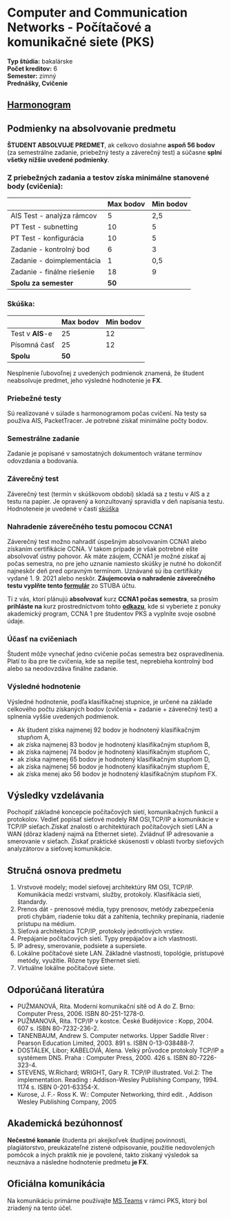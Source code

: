 # Computer and Communication Networks - Počítačové a komunikačné siete (PKS)

**Typ štúdia:** bakalárske  
**Počet kreditov:** 6  
**Semester:** zimný  
**Prednášky, Cvičenie**

## [Harmonogram](pks2425_harmonogram.pdf)

## Podmienky na absolvovanie predmetu

**ŠTUDENT ABSOLVUJE PREDMET**, ak celkovo dosiahne **aspoň 56 bodov** (za semestrálne zadanie, priebežný testy a záverečný test) a súčasne **splní všetky nižšie uvedené podmienky**.

### Z priebežných zadania a testov získa minimálne stanovené body (**cvičenia**):

<table>
<thead>
  <tr>
    <th></th>
    <th>Max bodov</th>
    <th>Min bodov</th>
  </tr>
</thead>
<tbody>
  <tr>
    <td>AIS Test - analýza rámcov</td>
    <td>5</td>
    <td>2,5</td>
  </tr>
  <tr>
    <td>PT Test - subnetting</td>
    <td>10</td>
    <td>5</td>
  </tr>
  <tr>
    <td>PT Test - konfigurácia</td>
    <td>10</td>
    <td>5</td>
  </tr>
  <tr>
    <td>Zadanie - kontrolný bod</td>
    <td>6</td>
    <td>3</td>
  </tr>
  </tr>
    <tr>
    <td>Zadanie - doimplementácia</td>
    <td>1</td>
    <td>0,5</td>
  </tr>
  <tr>
    <td>Zadanie - finálne riešenie</td>
    <td>18</td>
    <td>9</td>
  </tr>
  <tr>
    <td><b>Spolu za semester</b></td>
    <td><b>50</b></td>
    <td><b></b></td>
  </tr>
</tbody>
</table>

### Skúška:

<table>
<thead>
  <tr>
    <th></th>
    <th>Max bodov</th>
    <th>Min bodov</th>
  </tr>
</thead>
<tbody>
  <tr>
    <td>Test v <b>AIS</b>-e</td>
    <td>25</td>
    <td>12</td>
  </tr>
  <tr>
    <td>Písomná časť</td>
    <td>25</td>
    <td>12</td>
  </tr>
 <tr>
    <td><b>Spolu</b></td>
    <td><b>50</b></td>
    <td><b></b></td>
  </tr>
</tbody>
</table>

Nesplnenie ľubovoľnej z uvedených podmienok znamená, že študent neabsolvuje predmet, jeho výsledné hodnotenie je **FX**.

### Priebežné testy

Sú realizované v súlade s harmonogramom počas cvičení. Na testy sa používa AIS, PacketTracer. Je potrebné získať minimálne počty bodov.

### Semestrálne zadanie

Zadanie je popísané v samostatných dokumentoch vrátane termínov odovzdania a bodovania.

### Záverečný test

Záverečný test (termín v skúškovom období) skladá sa z testu v AIS a z testu na papier. Je opravený a konzultovaný spravidla v deň napísania testu. Hodnoteneie je uvedené v časti [skúška](#skúška)

### Nahradenie záverečného testu pomocou CCNA1

Záverečný test možno nahradiť úspešným absolvovaním CCNA1 alebo získaním certifikácie CCNA. V takom prípade je však potrebné ešte absolvovať ústny pohovor. Ak máte záujem, CCNA1 je možné získať aj počas semestra, no pre jeho uznanie namiesto skúšky je nutné ho dokončiť najneskôr deň pred opravným termínom. Uznávané sú iba certifikáty vydané 1. 9. 2021 alebo neskôr. **Záujemcovia o nahradenie záverečného testu vyplňte tento [formulár](https://forms.gle/DzUsQfBCis9gZoCB9)** zo STUBA účtu.

Tí z vás, ktorí plánujú **absolvovať** kurz **CCNA1 počas semestra**, sa prosím **prihláste na** kurz prostredníctvom tohto [**odkazu**](https://netacad.fiit.stuba.sk/registracia), kde si vyberiete z ponuky akademický program, CCNA 1 pre študentov PKS a vyplníte svoje osobné údaje.

### Účasť na cvičeniach

Študent môže vynechať jedno cvičenie počas semestra bez ospravedlnenia. Platí to iba pre tie cvičenia, kde sa nepíše test, neprebieha kontrolný bod alebo sa neodovzdáva finálne zadanie.

### Výsledné hodnotenie

Výsledné hodnotenie, podľa klasifikačnej stupnice, je určené na základe celkového počtu získaných bodov (cvičenia + zadanie + záverečný test) a splnenia vyššie uvedených podmienok.

- Ak študent získa najmenej 92 bodov je hodnotený klasifikačným stupňom A,
- ak získa najmenej 83 bodov je hodnotený klasifikačným stupňom B,
- ak získa najmenej 74 bodov je hodnotený klasifikačným stupňom C,
- ak získa najmenej 65 bodov je hodnotený klasifikačným stupňom D,
- ak získa najmenej 56 bodov je hodnotený klasifikačným stupňom E,
- ak získa menej ako 56 bodov je hodnotený klasifikačným stupňom FX.

## Výsledky vzdelávania

Pochopiť základné koncepcie počítačových sietí, komunikačných funkcií a protokolov. Vedieť popísať sieťové modely RM OSI,TCP/IP a komunikácie v TCP/IP sieťach.Získať znalosti o architektúrach počítačových sietí LAN a WAN (dôraz kladený najmä na Ethernet siete). Zvládnuť IP adresovanie a smerovanie v sieťach. Získať praktické skúsenosti v oblasti tvorby sieťových analyzátorov a sieťovej komunikácie.

## Stručná osnova predmetu

1. Vrstvové modely; model sieťovej architektúry RM OSI, TCP/IP. Komunikácia medzi vrstvami, služby, protokoly. Klasifikácia sietí, štandardy.
2. Prenos dát - prenosové média, typy prenosov, metódy zabezpečenia proti chybám, riadenie toku dát a zahltenia, techniky prepínania, riadenie prístupu na médium.
3. Sieťová architektúra TCP/IP, protokoly jednotlivých vrstiev.
4. Prepájanie počítačových sietí. Typy prepájačov a ich vlastnosti.
5. IP adresy, smerovanie, podsiete a supersiete.
6. Lokálne počítačové siete LAN. Základné vlastnosti, topológie, prístupové metódy, využitie. Rôzne typy Ethernet sietí.
7. Virtuálne lokálne počítačové siete.

## Odporúčaná literatúra

- PUŽMANOVÁ, Rita. Moderní komunikační sítě od A do Z. Brno: Computer Press, 2006. ISBN 80-251-1278-0.
- PUŽMANOVÁ, Rita. TCP/IP v kostce. České Budějovice : Kopp, 2004. 607 s. ISBN 80-7232-236-2.
- TANENBAUM, Andrew S. Computer networks. Upper Saddle River : Pearson Education Limited, 2003. 891 s. ISBN 0-13-038488-7.
- DOSTÁLEK, Libor; KABELOVÁ, Alena. Velký průvodce protokoly TCP/IP a systémem DNS. Praha : Computer Press, 2000. 426 s. ISBN 80-7226-323-4.
- STEVENS, W.Richard; WRIGHT, Gary R. TCP/IP illustrated. Vol.2: The implementation. Reading : Addison-Wesley Publishing Company, 1994. 1174 s. ISBN 0-201-63354-X.
- Kurose, J. F.- Ross K. W.: Computer Networking, third edit. , Addison Wesley Publishing Company, 2005

## Akademická bezúhonnosť

**Nečestné konanie** študenta pri akejkoľvek študijnej povinnosti, plagiátorstvo,
preukázateľné zistené odpisovanie, použitie nedovolených pomôcok a iných praktík nie
je povolené, takto získaný výsledok sa neuznáva a následne hodnotenie predmetu **je FX**.

## Oficiálna komunikácia

Na komunikáciu primárne používajte [MS Teams](https://teams.microsoft.com/l/team/19%3aXO2wvDM51a-b-LRciZpA9e5d_s_YGGa9wcr4cIZ3ptk1%40thread.tacv2/conversations?groupId=9c34ca18-0717-4937-8cf6-65758ba4a501&tenantId=25733538-6b16-4aa3-8ed6-297eb79b8e06) v rámci PKS, ktorý bol zriadený na tento účel.
